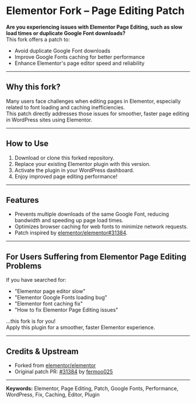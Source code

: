 # Elementor Fork – Page Editing Patch

**Are you experiencing issues with Elementor Page Editing, such as slow load times or duplicate Google Font downloads?**  
This fork offers a patch to:

- Avoid duplicate Google Font downloads
- Improve Google Fonts caching for better performance
- Enhance Elementor's page editor speed and reliability

---

## Why this fork?

Many users face challenges when editing pages in Elementor, especially related to font loading and caching inefficiencies.  
This patch directly addresses those issues for smoother, faster page editing in WordPress sites using Elementor.

---

## How to Use

1. Download or clone this forked repository.
2. Replace your existing Elementor plugin with this version.
3. Activate the plugin in your WordPress dashboard.
4. Enjoy improved page editing performance!

---

## Features

- Prevents multiple downloads of the same Google Font, reducing bandwidth and speeding up page load times.
- Optimizes browser caching for web fonts to minimize network requests.
- Patch inspired by [elementor/elementor#31384](https://github.com/elementor/elementor/pull/31384).

---

## For Users Suffering from Elementor Page Editing Problems

If you have searched for:
- "Elementor page editor slow"
- "Elementor Google Fonts loading bug"
- "Elementor font caching fix"
- "How to fix Elementor Page Editing issues"

...this fork is for you!  
Apply this plugin for a smoother, faster Elementor experience.

---

## Credits & Upstream

- Forked from [elementor/elementor](https://github.com/elementor/elementor)
- Original patch PR: [#31384](https://github.com/elementor/elementor/pull/31384) by [fermoo025](https://github.com/fermoo025)

---

**Keywords:** Elementor, Page Editing, Patch, Google Fonts, Performance, WordPress, Fix, Caching, Editor, Plugin
